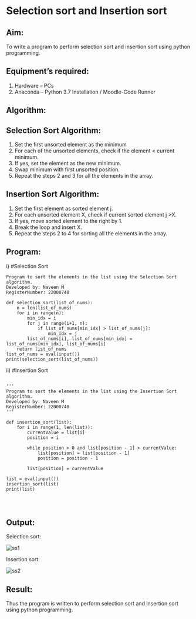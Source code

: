 # Selection sort and Insertion sort
## Aim:
To write a program to perform selection sort and insertion sort using python programming.
## Equipment’s required:
1.	Hardware – PCs
2.	Anaconda – Python 3.7 Installation / Moodle-Code Runner
## Algorithm:
## Selection Sort Algorithm:
1.	Set the first unsorted element as the minimum
2.	For each of the unsorted elements, check if the element < current minimum.
3.	If yes, set the element as the new minimum.
4.	Swap minimum with first unsorted position.
5.	Repeat the steps 2 and 3 for all the elements in the array.
## Insertion Sort Algorithm:
1.	Set the first element as sorted element j.
2.	For each unsorted element X, check if current sorted element j >X.
3.	If yes, move sorted element to the right by 1.
4.	Break the loop and insert X.
5.	Repeat the steps 2 to 4 for sorting all the elements in the array.
## Program:
i)	#Selection Sort
```
Program to sort the elements in the list using the Selection Sort algorithm.
Developed by: Naveen M
RegisterNumber: 22000748

def selection_sort(list_of_nums):
    n = len(list_of_nums)
    for i in range(n): 
        min_idx = i 
        for j in range(i+1, n): 
            if list_of_nums[min_idx] > list_of_nums[j]: 
                min_idx = j 
        list_of_nums[i], list_of_nums[min_idx] = list_of_nums[min_idx], list_of_nums[i] 
    return list_of_nums
list_of_nums = eval(input())
print(selection_sort(list_of_nums))

```
ii)	#Insertion Sort
```

''' 
Program to sort the elements in the list using the Insertion Sort algorithm.
Developed by: Naveen M
RegisterNumber: 22000748
'''

def insertion_sort(list): 
    for i in range(1, len(list)): 
        currentValue = list[i] 
        position = i 
  
        while position > 0 and list[position - 1] > currentValue: 
            list[position] = list[position - 1] 
            position = position - 1
  
        list[position] = currentValue 

list = eval(input())
insertion_sort(list)
print(list)




```

## Output:

Selection sort:

![ss1](https://user-images.githubusercontent.com/117974950/213972809-ea280fe2-ac43-4172-8079-1b68b0c49e9a.png)


Insertion sort:

![ss2](https://user-images.githubusercontent.com/117974950/213972851-80d02cc6-5dd3-4b81-a391-ba6cdf7e08be.png)


## Result:
Thus the program is written to perform selection sort and insertion sort using python programming.
